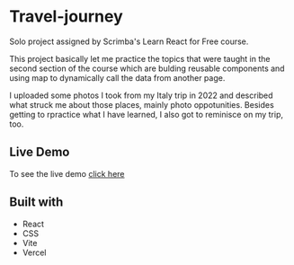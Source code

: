 # Travel-journey
Solo project assigned by Scrimba's Learn React for Free course.

This project basically let me practice the topics that were taught in the second section of the course which are bulding reusable components and using map to dynamically call the data from another page.

I uploaded some photos I took from my Italy trip in 2022 and described what struck me about those places, mainly photo oppotunities.
Besides getting to rpractice what I have learned, I also got to reminisce on my trip, too.


## Live Demo
To see the live demo [click here](https://travel-journal-six-mu.vercel.app/)

## Built with 
- React
- CSS
- Vite
- Vercel
